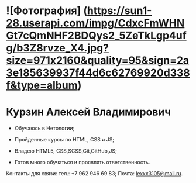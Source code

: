 # ![Фотография] (https://sun1-28.userapi.com/impg/CdxcFmWHNGt7cQmNHF2BDQys2_5ZeTkLgp4ufg/b3Z8rvze_X4.jpg?size=971x2160&quality=95&sign=2a3e185639937f44d6c62769920d338f&type=album)

# Курзин Алексей Владимирович
- Обучаюсь в Нетологии;
- Пройденные курсы по HTML, CSS и JS;
- Владею HTML5, CSS,SCSS,Git,GitHub,JS;

- Готов много обучаться и проявлять ответственность.

Контакты для связи:
тел.: +7 962 946 69 83;
Почта: lexxx3105@mail.ru.